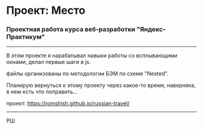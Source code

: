 # Проект: Место
### Проектная работа курса веб-разработки "Яндекс-Практикум"
___

В этом проекте я нарабатывал навыки работы со всплывающими окнами, делал первые шаги в js.

файлы организованы по методологии БЭМ по схеме "Nested".


Планирую вернуться к этому проекту через какое-то время, наверняка, в нем есть что поправить...

проект: https://romshish.github.io/russian-travel/
___

РШ

